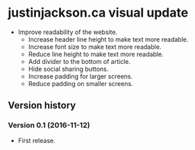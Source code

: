 # justinjackson.ca visual update

- Improve readability of the website.
  - Increase header line height to make text more readable.
  - Increase font size to make text more readable.
  - Reduce line height to make text more readable.
  - Add divider to the bottom of article.
  - Hide social sharing buttons.
  - Increase padding for larger screens.
  - Reduce padding on smaller screens.


## Version history

### Version 0.1 (2016-11-12)
- First release.
